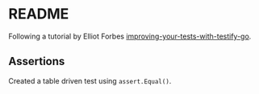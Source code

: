 # README

Following a tutorial by Elliot Forbes [improving-your-tests-with-testify-go](https://tutorialedge.net/golang/improving-your-tests-with-testify-go/).

## Assertions

Created a table driven test using `assert.Equal()`.